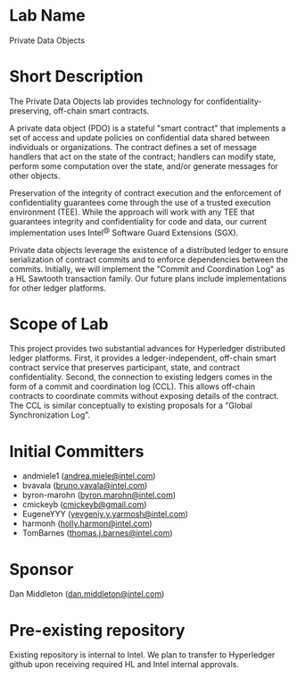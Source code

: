 # Lab Name

Private Data Objects

# Short Description

The Private Data Objects lab provides technology for
confidentiality-preserving, off-chain smart contracts.

A private data object (PDO) is a stateful "smart contract" that
implements a set of access and update policies on confidential data
shared between individuals or organizations. The contract defines a set
of message handlers that act on the state of the contract; handlers can
modify state, perform some computation over the state, and/or generate
messages for other objects.

Preservation of the integrity of contract execution and the enforcement
of confidentiality guarantees come through the use of a trusted
execution environment (TEE). While the approach will work with any TEE
that guarantees integrity and confidentiality for code and data, our
current implementation uses Intel<sup>@</sup> Software Guard Extensions
(SGX).

Private data objects leverage the existence of a distributed ledger to
ensure serialization of contract commits and to enforce dependencies
between the commits. Initially, we will implement the "Commit and
Coordination Log" as a HL Sawtooth transaction family. Our future plans
include implementations for other ledger platforms.

# Scope of Lab

This project provides two substantial advances for Hyperledger
distributed ledger platforms. First, it provides a ledger-independent,
off-chain smart contract service that preserves participant, state, and
contract confidentiality. Second, the connection to existing ledgers
comes in the form of a commit and coordination log (CCL). This allows
off-chain contracts to coordinate commits without exposing details of
the contract. The CCL is similar conceptually to existing proposals for
a "Global Synchronization Log".

# Initial Committers

* andmiele1 (andrea.miele@intel.com)
* bvavala (bruno.vavala@intel.com)
* byron-marohn (byron.marohn@intel.com)
* cmickeyb (cmickeyb@gmail.com)
* EugeneYYY (yevgeniy.y.yarmosh@intel.com)
* harmonh (holly.harmon@intel.com)
* TomBarnes (thomas.j.barnes@intel.com)

# Sponsor

Dan Middleton (dan.middleton@intel.com)

# Pre-existing repository

Existing repository is internal to Intel. We plan to transfer to
Hyperledger github upon receiving required HL and Intel internal
approvals.
